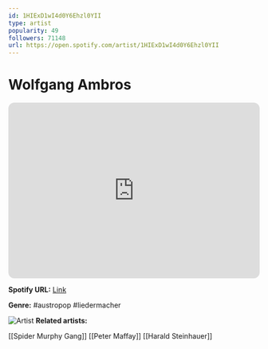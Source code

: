 ```yaml
---
id: 1HIExD1wI4d0Y6Ehzl0YII
type: artist
popularity: 49
followers: 71148
url: https://open.spotify.com/artist/1HIExD1wI4d0Y6Ehzl0YII
---
```

# Wolfgang Ambros

<iframe style="border-radius:12px" src="https://open.spotify.com/embed/artist/1HIExD1wI4d0Y6Ehzl0YII" width="100%" height="352" frameBorder="0" allowfullscreen="" allow="autoplay; clipboard-write; encrypted-media; fullscreen; picture-in-picture" loading="lazy"></iframe>

**Spotify URL:** [Link](https://open.spotify.com/artist/1HIExD1wI4d0Y6Ehzl0YII)

**Genre:**  #austropop #liedermacher

![Artist](https://i.scdn.co/image/9c8aba94893f69648f5e209675b00105d28f38b0)
**Related artists:**

[[Spider Murphy Gang]]
[[Peter Maffay]]
[[Harald Steinhauer]]
